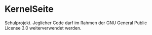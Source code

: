 # KernelSeite
Schulprojekt. Jeglicher Code darf im Rahmen der GNU General Public License 3.0 weiterverwendet werden.
